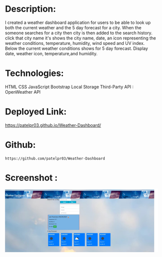 # Description:

I created a weather dashboard application for users to be able to look up both the 
current weather and the 5 day forecast for a city. When the someone searches for a 
city then city is then added to the search history. click that city name it's shows the
city name, date, an icon representing the weather conditions, temperature, humidity, 
wind speed and UV index. Below the current weather conditions shows for 5 day forecast.
Display  date, weather icon, temperature,and humidity.

# Technologies:
HTML
CSS
JavaScript
Bootstrap
Local Storage
Third-Party API :  OpenWeather API

# Deployed Link:

https://patelpr03.github.io/Weather-Dashboard/


# Github:
    https://github.com/patelpr03/Weather-Dashboard

# Screenshot : 
![Weather Dashboard](./assets/images/San-Francisco-weather.jpg)


